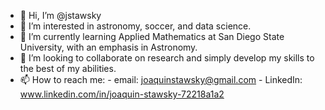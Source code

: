 - 👋 Hi, I’m @jstawsky
- 👀 I’m interested in astronomy, soccer, and data science.
- 🌱 I’m currently learning Applied Mathematics at San Diego State University, with an emphasis in Astronomy.
- 💞️ I’m looking to collaborate on research and simply develop my skills to the best of my abilities.
- 📫 How to reach me:
        - email: joaquinstawsky@gmail.com
        - LinkedIn: www.linkedin.com/in/joaquin-stawsky-72218a1a2

<!---
jstawsky/jstawsky is a ✨ special ✨ repository because its `README.md` (this file) appears on your GitHub profile.
You can click the Preview link to take a look at your changes.
--->
